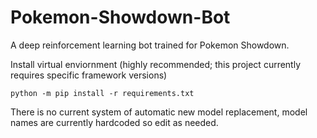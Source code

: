 # Pokemon-Showdown-Bot
A deep reinforcement learning bot trained for Pokemon Showdown.

Install virtual enviornment (highly recommended; this project currently requires specific framework versions)
```
python -m pip install -r requirements.txt
```
There is no current system of automatic new model replacement, model names are currently hardcoded so edit as needed.

